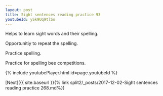 ```yaml
---
layout: post
title: Sight sentences reading practice 93
youtubeId: ySk9Uq9tlSo
---
```

 
 
Helps to learn sight words and their spelling.

Opportunitiy to repeat the spelling. 

Practice spelling. 
 
Practice for spelling bee competitions. 
 
{% include youtubePlayer.html id=page.youtubeId %}
 
 

[Next]({{ site.baseurl }}{% link  split2/_posts/2017-12-02-Sight sentences reading practice 268.md%})
 
